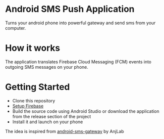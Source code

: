 # Android SMS Push Application
Turns your android phone into powerful gateway and send sms from your computer.

# How it works
The application translates Firebase Cloud Messaging (FCM) events into outgoing SMS messages on your phone.

# Getting Started
* Clone this repository
* [Setup Firebase]
* Build the source code using Android Studio or download the application from the release section of the project
* Install it and launch on your phone

The idea is inspired from [android-sms-gateway] by AnjLab

[android-sms-gateway]:https://github.com/anjlab/android-sms-gateway
[setup firebase]: https://firebase.google.com/docs/android/setup
